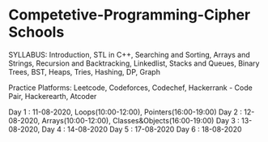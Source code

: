 # Competetive-Programming-Cipher Schools

SYLLABUS:
Introduction, STL in C++, Searching and Sorting, Arrays and Strings, Recursion and Backtracking, Linkedlist, Stacks and Queues, Binary Trees,
BST, Heaps, Tries, Hashing, DP, Graph

Practice Platforms:
Leetcode, Codeforces, Codechef, Hackerrank - Code Pair, Hackerearth, Atcoder

Day 1 : 11-08-2020, Loops(10:00-12:00), Pointers(16:00-19:00)
Day 2 : 12-08-2020, Arrays(10:00-12:00), Classes&Objects(16:00-19:00)
Day 3 : 13-08-2020, 
Day 4 : 14-08-2020
Day 5 : 17-08-2020
Day 6 : 18-08-2020

